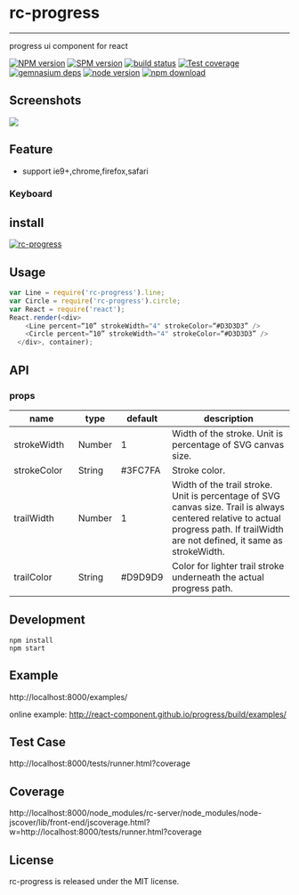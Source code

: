 # rc-progress
---

progress ui component for react

[![NPM version][npm-image]][npm-url]
[![SPM version](http://spmjs.io/badge/rc-progress)](http://spmjs.io/package/rc-progress)
[![build status][travis-image]][travis-url]
[![Test coverage][coveralls-image]][coveralls-url]
[![gemnasium deps][gemnasium-image]][gemnasium-url]
[![node version][node-image]][node-url]
[![npm download][download-image]][download-url]


[npm-image]: http://img.shields.io/npm/v/rc-progress.svg?style=flat-square
[npm-url]: http://npmjs.org/package/rc-progress
[travis-image]: https://img.shields.io/travis/react-component/progress.svg?style=flat-square
[travis-url]: https://travis-ci.org/react-component/progress
[coveralls-image]: https://img.shields.io/coveralls/react-component/progress.svg?style=flat-square
[coveralls-url]: https://coveralls.io/r/react-component/progress?branch=master
[gemnasium-image]: http://img.shields.io/gemnasium/react-component/progress.svg?style=flat-square
[gemnasium-url]: https://gemnasium.com/react-component/progress
[node-image]: https://img.shields.io/badge/node.js-%3E=_0.10-green.svg?style=flat-square
[node-url]: http://nodejs.org/download/
[download-image]: https://img.shields.io/npm/dm/rc-progress.svg?style=flat-square
[download-url]: https://npmjs.org/package/rc-progress

## Screenshots

<img src="https://t.alipayobjects.com/images/T12p8gXjpgXXXXXXXX.gif" />


## Feature

* support ie9+,chrome,firefox,safari

### Keyboard



## install

[![rc-progress](https://nodei.co/npm/rc-progress.png)](https://npmjs.org/package/rc-progress)

## Usage

```js
var Line = require('rc-progress').line;
var Circle = require('rc-progress').circle;
var React = require('react');
React.render(<div>
    <Line percent=“10” strokeWidth="4" strokeColor=“#D3D3D3” />
    <Circle percent=“10” strokeWidth="4" strokeColor=“#D3D3D3” />
  </div>, container);
```

## API

### props

<table class="table table-bordered table-striped">
    <thead>
    <tr>
        <th style="width: 100px;">name</th>
        <th style="width: 50px;">type</th>
        <th style="width: 50px;">default</th>
        <th>description</th>
    </tr>
    </thead>
    <tbody>
        <tr>
          <td>strokeWidth</td>
          <td>Number</td>
          <td>1</td>
          <td>Width of the stroke. Unit is percentage of SVG canvas size.</td>
        </tr>
        <tr>
          <td>strokeColor</td>
          <td>String</td>
          <td>#3FC7FA</td>
          <td> Stroke color.</td>
        </tr>
        <tr>
          <td>trailWidth</td>
          <td>Number</td>
          <td>1</td>
          <td>Width of the trail stroke. Unit is percentage of SVG canvas size. Trail is always centered relative to actual progress path. If trailWidth are not defined, it same as strokeWidth.</td>
        </tr>
        <tr>
          <td>trailColor</td>
          <td>String</td>
          <td>#D9D9D9</td>
          <td> Color for lighter trail stroke underneath the actual progress path.</td>
        </tr>
    </tbody>
</table>

## Development

```
npm install
npm start
```

## Example

http://localhost:8000/examples/

online example: http://react-component.github.io/progress/build/examples/

## Test Case

http://localhost:8000/tests/runner.html?coverage

## Coverage

http://localhost:8000/node_modules/rc-server/node_modules/node-jscover/lib/front-end/jscoverage.html?w=http://localhost:8000/tests/runner.html?coverage

## License

rc-progress is released under the MIT license.
